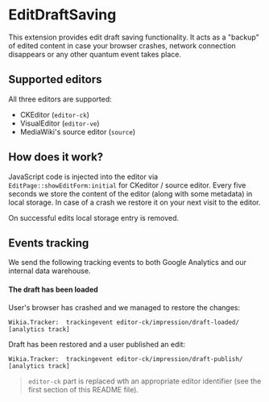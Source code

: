 EditDraftSaving
===============

This extension provides edit draft saving functionality. It acts as a "backup" of edited content in case your browser
crashes, network connection disappears or any other quantum event takes place.

## Supported editors

All three editors are supported:

* CKEditor (`editor-ck`)
* VisualEditor (`editor-ve`)
* MediaWiki's source editor (`source`)

## How does it work?

JavaScript code is injected into the editor via `EditPage::showEditForm:initial` for CKeditor / source editor.
Every five seconds we store the content of the editor (along with some metadata) in local storage. In case
of a crash we restore it on your next visit to the editor.

On successful edits local storage entry is removed.

## Events tracking

We send the following tracking events to both Google Analytics and our internal data warehouse.

#### The draft has been loaded

User's browser has crashed and we managed to restore the changes:

```
Wikia.Tracker:  trackingevent editor-ck/impression/draft-loaded/ [analytics track]
```

Draft has been restored and a user published an edit:

```
Wikia.Tracker:  trackingevent editor-ck/impression/draft-publish/ [analytics track]
```

> `editor-ck` part is replaced wth an appropriate editor identifier (see the first section of this README file).
